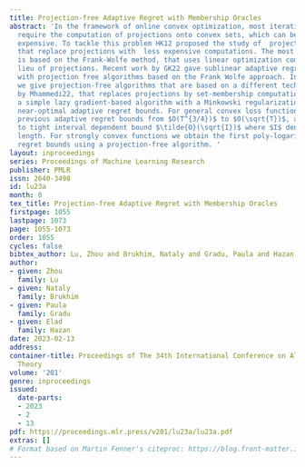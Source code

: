 ```yaml
---
title: Projection-free Adaptive Regret with Membership Oracles
abstract: 'In the framework of online convex optimization, most iterative algorithms
  require the computation of projections onto convex sets, which can be computationally
  expensive. To tackle this problem HK12 proposed the study of  projection-free methods
  that replace projections with  less expensive computations. The most common approach
  is based on the Frank-Wolfe method, that uses linear optimization computation in
  lieu of projections. Recent work by GK22 gave sublinear adaptive regret guarantees
  with projection free algorithms based on the Frank Wolfe approach. In this work
  we give projection-free algorithms that are based on a different technique, inspired
  by Mhammedi22, that replaces projections by set-membership computations.  We propose
  a simple lazy gradient-based algorithm with a Minkowski regularization that attains
  near-optimal adaptive regret bounds. For general convex loss functions we improve
  previous adaptive regret bounds from $O(T^{3/4})$ to $O(\sqrt{T})$, and further
  to tight interval dependent bound $\tilde{O}(\sqrt{I})$ where $I$ denotes the interval
  length. For strongly convex functions we obtain the first poly-logarithmic adaptive
  regret bounds using a projection-free algorithm. '
layout: inproceedings
series: Proceedings of Machine Learning Research
publisher: PMLR
issn: 2640-3498
id: lu23a
month: 0
tex_title: Projection-free Adaptive Regret with Membership Oracles
firstpage: 1055
lastpage: 1073
page: 1055-1073
order: 1055
cycles: false
bibtex_author: Lu, Zhou and Brukhim, Nataly and Gradu, Paula and Hazan, Elad
author:
- given: Zhou
  family: Lu
- given: Nataly
  family: Brukhim
- given: Paula
  family: Gradu
- given: Elad
  family: Hazan
date: 2023-02-13
address:
container-title: Proceedings of The 34th International Conference on Algorithmic Learning
  Theory
volume: '201'
genre: inproceedings
issued:
  date-parts:
  - 2023
  - 2
  - 13
pdf: https://proceedings.mlr.press/v201/lu23a/lu23a.pdf
extras: []
# Format based on Martin Fenner's citeproc: https://blog.front-matter.io/posts/citeproc-yaml-for-bibliographies/
---
```

